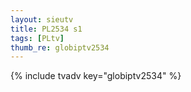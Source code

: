```yaml
--- 
layout: sieutv
title: PL2534 s1
tags: [PLtv]
thumb_re: globiptv2534
---
```

{% include tvadv key="globiptv2534" %} 
